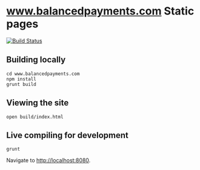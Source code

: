 www.balancedpayments.com Static pages
=========

[![Build Status](https://travis-ci.org/balanced/www.balancedpayments.com.png)](https://travis-ci.org/balanced/www.balancedpayments.com)


Building locally
----------------

    cd www.balancedpayments.com
    npm install
    grunt build

Viewing the site
----------------

    open build/index.html

Live compiling for development
----------------

    grunt

Navigate to [http://localhost:8080](http://localhost:8080).
